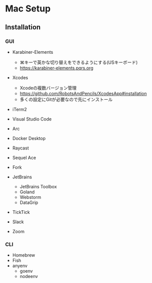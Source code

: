 # Mac Setup

## Installation

### GUI

- Karabiner-Elements
  - ⌘キーで英かな切り替えをできるようにする(USキーボード)
  - https://karabiner-elements.pqrs.org

- Xcodes
  - Xcodeの複数バージョン管理
  - https://github.com/RobotsAndPencils/XcodesApp#installation
  - 多くの設定にGitが必要なので先にインストール
  
- iTerm2
- Visual Studio Code
- Arc
- Docker Desktop
- Raycast
- Sequel Ace
- Fork
- JetBrains
  - JetBrains Toolbox
  - Goland
  - Webstorm
  - DataGrip

- TickTick
- Slack
- Zoom

### CLI
- Homebrew
- Fish
- anyenv
  - goenv
  - nodeenv
